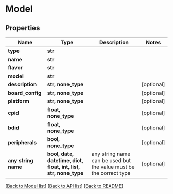 # Model



## Properties
Name | Type | Description | Notes
------------ | ------------- | ------------- | -------------
**type** | **str** |  | 
**name** | **str** |  | 
**flavor** | **str** |  | 
**model** | **str** |  | 
**description** | **str, none_type** |  | [optional] 
**board_config** | **str, none_type** |  | [optional] 
**platform** | **str, none_type** |  | [optional] 
**cpid** | **float, none_type** |  | [optional] 
**bdid** | **float, none_type** |  | [optional] 
**peripherals** | **bool, none_type** |  | [optional] 
**any string name** | **bool, date, datetime, dict, float, int, list, str, none_type** | any string name can be used but the value must be the correct type | [optional]

[[Back to Model list]](../README.md#documentation-for-models) [[Back to API list]](../README.md#documentation-for-api-endpoints) [[Back to README]](../README.md)


